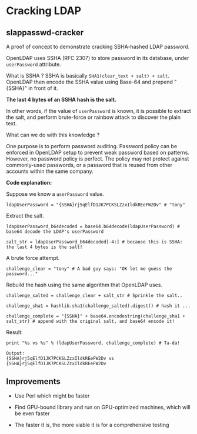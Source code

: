 # Cracking LDAP

## slappasswd-cracker

A proof of concept to demonstrate cracking SSHA-hashed LDAP password.

OpenLDAP uses SSHA (RFC 2307) to store password in its database, under `userPassword` attribute.

What is SSHA ? SSHA is basically `SHA1(clear_text + salt) + salt`. OpenLDAP then encode the SSHA value using Base-64 and prepend "{SSHA}" in front of it.

**The last 4 bytes of an SSHA hash is the salt.**

In other words, if the value of `userPassword` is known, it is possible to extract the salt, and perform brute-force or rainbow attack to discover the plain text.

What can we do with this knowledge ?

One purpose is to perform password auditing. Password policy can be enforced in OpenLDAP setup to prevent weak password based on patterns. However, no password policy is perfect. The policy may not protect against commonly-used passwords, or a password that is reused from other accounts within the same company.

**Code explanation:**

Suppose we know a `userPassword` value.

```
ldapUserPassword = "{SSHA}rj5qElfD1JK7PCKSLZzxIldkREeFW2Dv" # "tony"
```

Extract the salt.

```
ldapUserPassword_b64decoded = base64.b64decode(ldapUserPassword) # base64 decode the LDAP's userPassword

salt_str = ldapUserPassword_b64decoded[-4:] # because this is SSHA: the last 4 bytes is the salt!
```

A brute force attempt.

```
challenge_clear = "tony" # A bad guy says: "OK let me guess the password..."
```

Rebuild the hash using the same algorithm that OpenLDAP uses.

```
challenge_salted = challenge_clear + salt_str # Sprinkle the salt..

challenge_sha1 = hashlib.sha1(challenge_salted).digest() # hash it ...

challenge_complete = "{SSHA}" + base64.encodestring(challenge_sha1 + salt_str) # append with the original salt, and base64 encode it!
```

Result:

```
print "%s vs %s" % (ldapUserPassword, challenge_complete) # Ta-da!

Output:
{SSHA}rj5qElfD1JK7PCKSLZzxIldkREeFW2Dv vs {SSHA}rj5qElfD1JK7PCKSLZzxIldkREeFW2Dv
```

## Improvements

- Use Perl which might be faster

- Find GPU-bound library and run on GPU-optimized machines, which will be even faster

- The faster it is, the more viable it is for a comprehensive testing

